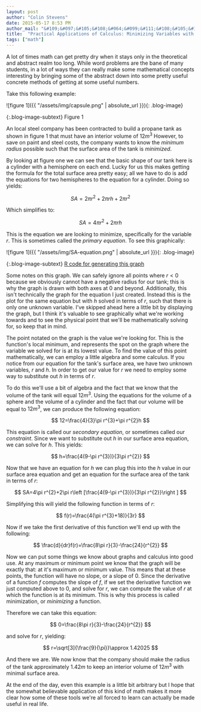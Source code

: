 ```yaml
---
layout: post
author: "Colin Stevens"
date: 2015-05-17 8:53 PM
author_mail: "&#109;&#097;&#105;&#108;&#064;&#099;&#111;&#108;&#105;&#110;&#106;&#115;&#116;&#101;&#118;&#101;&#110;&#115;.&#099;&#111;&#109;"
title:  "Practical Applications of Calculus: Minimizing Variables with Derivation"
tags: ["math"]
---
```

A lot of times math can get pretty dry when it stays only in the theoretical and abstract realm too long. While word problems are the bane of many students, in a lot of ways they can really make some mathematical concepts interesting by bringing some of the abstract down into some pretty useful concrete methods of getting at some useful numbers.

Take this following example:

![figure 1]({{ "/assets/img/capsule.png" | absolute_url }}){: .blog-image}

{:.blog-image-subtext}
Figure 1

An local steel company has been contracted to build a propane tank as shown in figure 1 that must have an interior volume of $12m^{3}$ However, to save on paint and steel costs, the company wants to know the *minimum radius* possible such that the surface area of the tank is *minimized*.

By looking at figure one we can see that the basic shape of our tank here is a cylinder with a hemisphere on each end. Lucky for us this makes getting the formula for the total surface area pretty easy; all we have to do is add the equations for two hemispheres to the equation for a cylinder. Doing so yields:

$$ SA = 2\pi r^{2} + 2\pi rh+2\pi r^{2} $$

Which simplifies to:

$$ SA = 4\pi r^{2}+2\pi rh $$

This is the equation we are looking to minimize, specifically for the variable $r$. This is sometimes called the *primary equation*. To see this graphically:

![figure 1]({{ "/assets/img/SA-equation.png" | absolute_url }}){: .blog-image}
 
{:.blog-image-subtext}
[R code for generating this graph](https://gist.github.com/C-Stevens/1122e7a8fef749910a98)

Some notes on this graph. We can safely ignore all points where $r<0$ because we obviously cannot have a negative radius for our tank; this is why the graph is drawn with both axes at 0 and beyond. Additionally, this isn't technically the graph for the equation I just created. Instead this is the plot for the same equation but with $h$ solved in terms of $r$, such that there is only one unknown variable. I've skipped ahead here a little bit by displaying the graph, but I think it's valuable to see graphically what we're working towards and to see the physical point that we'll be mathematically solving for, so keep that in mind.

The point notated on the graph is the value we're looking for. This is the function's local minimum, and represents the spot on the graph where the variable we solved for is at its lowest value. To find the value of this point mathematically, we can employ a little algebra and some calculus. If you notice from our equation for the tank's surface area, we have two unknown variables, $r$ and $h$. In order to get our value for $r$ we need to employ some way to substitute out $h$ in terms of $r$.

To do this we'll use a bit of algebra and the fact that we know that the volume of the tank will equal $12m^{3}$. Using the equations for the volume of a sphere and the volume of a cylinder and the fact that our volume will be equal to $12m^{3}$, we can produce the following equation:

$$ 12=\frac{4}{3}\pi r^{3}+\pi r^{2}h $$

This equation is called our *secondary equation*, or sometimes called our *constraint*. Since we want to substitute out $h$ in our surface area equation, we can solve for $h$. This yields:

$$ h=\frac{4(9-\pi r^{3})}{3\pi r^{2}} $$

Now that we have an equation for $h$ we can plug this into the $h$ value in our surface area equation and get an equation for the surface area of the tank in terms of $r$:

$$ SA=4\pi r^{2}+2\pi r\left [\frac{4(9-\pi r^{3})}{3\pi r^{2}}\right ] $$

Simplifying this will yield the following function in terms of $r$:

$$ f(r)=\frac{4(\pi r^{3}+18)}{3r} $$

Now if we take the first derivative of this function we'll end up with the following:

$$ \frac{d}{dr}f(r)=\frac{8\pi r}{3}-\frac{24}{r^{2}} $$

Now we can put some things we know about graphs and calculus into good use. At any maximum or minimum point we know that the graph will be exactly that: at it's maximum or minimum value. This means that at these points, the function will have no slope, or a slope of $0$. Since the derivative of a function $f$ computes the slope of $f$, if we set the derivative function we just computed above to $0$, and solve for $r$, we can compute the value of $r$ at which the function is at its minimum. This is why this process is called minimization, or *minimizing* a function.

Therefore we can take this equation:

$$ 0=\frac{8\pi r}{3}-\frac{24}{r^{2}} $$

and solve for $r$, yielding:

$$ r=\sqrt[3]{\frac{9}{\pi}}\approx 1.42025 $$

And there we are. We now know that the company should make the radius of the tank approximately $1.42m$ to keep an interior volume of $12m^{3}$ with minimal surface area.

At the end of the day, even this example is a little bit arbitrary but I hope that the somewhat believable application of this kind of math makes it more clear how some of these tools we're all forced to learn can actually be made useful in real life.
